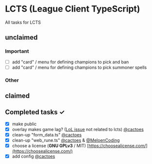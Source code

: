 # LCTS (League Client TypeScript)
All tasks for LCTS

## unclaimed

### Important
- [ ] add "card" / menu for defining champions to pick and ban
- [ ] add "card" / menu for defining champions to pick summoner spells

### Other


## claimed

## Completed tasks ✓
- [x] make public
- [x] overlay makes game lag? ([LoL issue](https://www.reddit.com/r/leagueoflegends/comments/mhpnhy/after_alt_tabbing_league_gets_stuck_at_45fps/) not related to lcts) [@cactoes](https://github.com/cactoes)
- [x] clean-up "form_data.ts" [@cactoes](https://github.com/cactoes)
- [x] clean-up "web_rune.ts" [@cactoes](https://github.com/cactoes) & [@MeloenCoding](https://github.com/MeloenCoding)
- [x] choose a license (**GNU GPLv3** / MIT) [https://choosealicense.com/](https://choosealicense.com/)
- [x] add config [@cactoes](https://github.com/cactoes)
